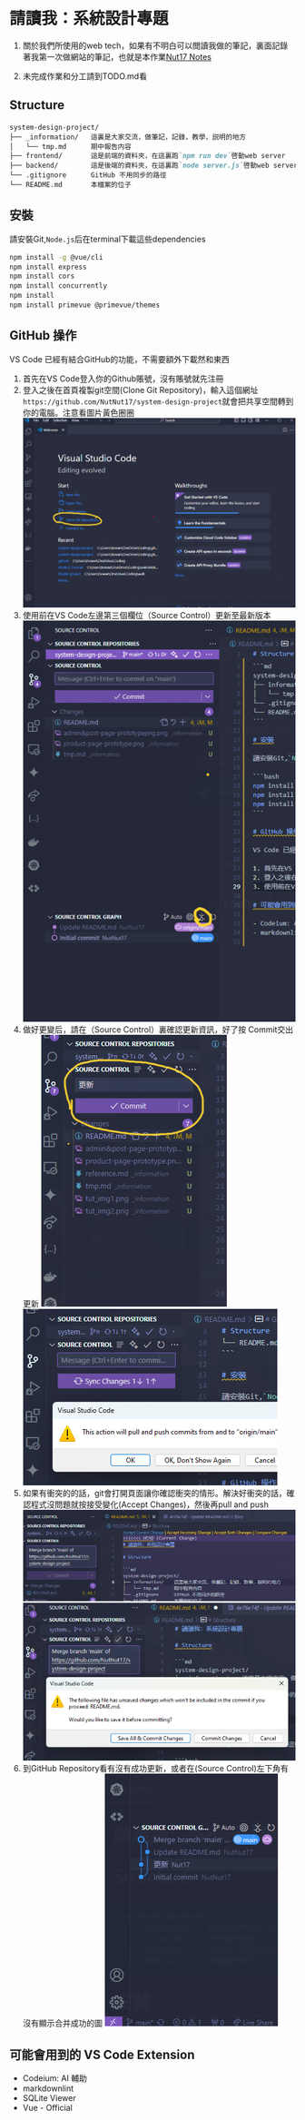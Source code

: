 # 請讀我：系統設計專題

1. 關於我們所使用的web tech，如果有不明白可以閲讀我做的筆記，裏面記錄著我第一次做網站的筆記，也就是本作業[Nut17 Notes](https://nutnut17.github.io/thulite-project/docs/web/web-tech-stack/)

2. 未完成作業和分工請到TODO.md看

## Structure

```md
system-design-project/
├── _information/   這裏是大家交流，做筆記，記錄，教學，説明的地方
│   └── tmp.md      期中報告内容
├── frontend/       這是前端的資料夾，在這裏跑`npm run dev`啓動web server
├── backend/        這是後端的資料夾，在這裏跑`node server.js`啓動web server
└── .gitignore      GitHub 不用同步的路徑
└── README.md       本檔案的位子
```

## 安裝

請安裝Git,`Node.js`后在terminal下載這些dependencies

```bash
npm install -g @vue/cli
npm install express
npm install cors
npm install concurrently
npm install 
npm install primevue @primevue/themes
```

## GitHub 操作

VS Code 已經有結合GitHub的功能，不需要額外下載然和東西

1. 首先在VS Code登入你的Github賬號，沒有賬號就先注冊
2. 登入之後在首頁複製git空間(Clone Git Repository)，輸入這個網址`https://github.com/NutNut17/system-design-project`就會把共享空間轉到你的電腦。注意看圖片黃色圈圈 ![img1](_information/tut_img1.png)
3. 使用前在VS Code左邊第三個欄位（Source Control）更新至最新版本 ![img2](_information/tut_img2.png)
4. 做好更變后，請在（Source Control）裏確認更新資訊，好了按 Commit交出更新 ![img3](_information/tut_img3.png) ![img4](_information/tut_img4.png)
5. 如果有衝突的的話，git會打開頁面讓你確認衝突的情形。解決好衝突的話，確認程式沒問題就按接受變化(Accept Changes)，然後再pull and push ![img5](_information/tut_img5.png) ![img6](_information/tut_img6.png)
6. 到GitHub Repository看有沒有成功更新，或者在(Source Control)左下角有沒有顯示合并成功的圖 ![img7](_information/tut_img7.png)

## 可能會用到的 VS Code Extension

- Codeium: AI 輔助
- markdownlint
- SQLite Viewer
- Vue - Official
  